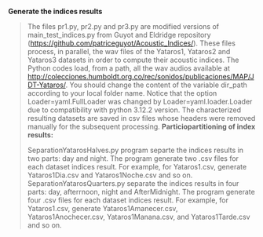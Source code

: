 **Generate the indices results**
>The files pr1.py, pr2.py and pr3.py are modified versions of main_test_indices.py from Guyot and Eldridge repository (https://github.com/patriceguyot/Acoustic_Indices/). These files process, in parallel, the wav files of the Yataros1, Yataros2 and Yataros3 datasets in order to compute their acoustic indices. The Python codes load, from a path, all the wav audios available at http://colecciones.humboldt.org.co/rec/sonidos/publicaciones/MAP/JDT-Yataros/. You should change the content of the variable dir_path according to your local folder name. Notice that the option  Loader=yaml.FullLoader was changed by  Loader=yaml.loader.Loader due to compatibility with python 3.12.2 version. The characterized resulting datasets are saved in csv files whose headers were removed manually for the subsequent processing.
>**Particiopartitioning of index results:**
>
 > SeparationYatarosHalves.py program separte the indices results in two parts: day and night.  The program generate two .csv files for each dataset indices result. For example, for Yataros1.csv, generate Yataros1Dia.csv and Yataros1Noche.csv and so on.
 > SeparationYatarosQuarters.py separate the indices results in four parts: day, afterrnoon, night and AfterMidnight. The program generate four .csv files for each dataset indices result. For example, for Yataros1.csv, generate Yataros1Amanecer.csv,      Yataros1Anochecer.csv, Yataros1Manana.csv,  and Yataros1Tarde.csv and so on.
